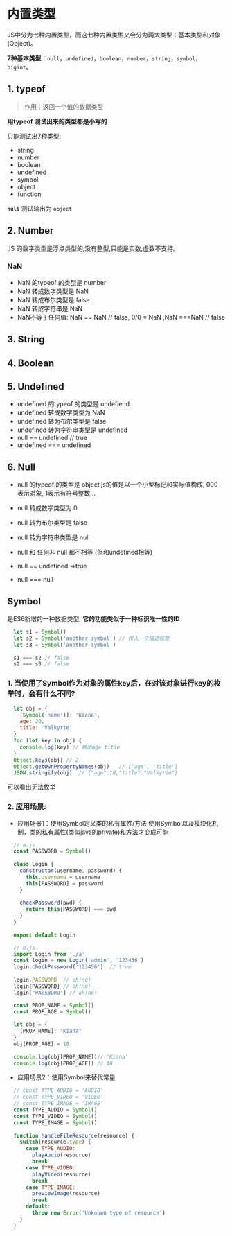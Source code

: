 # 内置类型

JS中分为七种内置类型，而这七种内置类型又会分为两大类型：基本类型和对象(Object)。

**7种基本类型**：```null```，```undefined```，```boolean```，```number```，```string```，```symbol```，```bigint```。

## 1. typeof
> 作用：返回一个值的数据类型  

**用typeof 测试出来的类型都是小写的**

只能测试出7种类型:
* string
* number
* boolean
* undefined
* symbol
* object
* function

**```null```** 测试输出为 ```object```

## 2. Number

JS 的数字类型是浮点类型的,没有整型,只能是实数,虚数不支持。

### NaN
* NaN 的typeof 的类型是 number
* NaN 转成数字类型是 NaN 
* NaN 转成布尔类型是 false
* NaN 转成字符串是 NaN
* NaN不等于任何值:  NaN == NaN // false, 0/0 = NaN ,NaN ===NaN // false

## 3. String

## 4. Boolean

## 5. Undefined
* undefined 的typeof 的类型是 undefiend
* undefined 转成数字类型为 NaN
* undefined 转为布尔类型是 false
* undefined 转为字符串类型是 undefined
* null == undefined // true
* undefined === undefined

## 6. Null
* null 的typeof 的类型是 object
js的值是以一个小型标记和实际值构成, 000 表示对象, 1表示有符号整数...

* null 转成数字类型为 0
* null 转为布尔类型是 false
* null 转为字符串类型是 null
* null 和 任何非 null 都不相等 (但和undefined相等)
* null == undefined =>true
* null === null

## Symbol
是ES6新增的一种数据类型, **它的功能类似于一种标识唯一性的ID**

```js
  let s1 = Symbol()
  let s2 = Symbol('another symbol') // 传入一个描述信息
  let s3 = Symbol('another symbol')
  
  s1 === s2 // false
  s2 === s3 // false
```

### 1. 当使用了Symbol作为对象的属性key后，在对该对象进行key的枚举时，会有什么不同?
```js
  let obj = {
    [Symbol('name')]: 'Kiana',
    age: 20,
    title: 'Valkyrie'
  }
  for (let key in obj) {
    console.log(key) // 输出age title
  }
  Object.keys(obj) // 2
  Object.getOwnPropertyNames(obj)   // ['age', 'title']
  JSON.stringify(obj)  // {"age":18,"title":"Valkyrie"}
```
可以看出无法枚举

### 2. 应用场景:
* 应用场景1：使用Symbol定义类的私有属性/方法
使用Symbol以及模块化机制，类的私有属性(类似java的private)和方法才变成可能  

```js
  // a.js
  const PASSWORD = Symbol()
  
  class Login {
    constructor(username, password) {
      this.username = username
      this[PASSWORD] = password
    }
  
    checkPassword(pwd) {
      return this[PASSWORD] === pwd
    }
  }
  
  export default Login

  // b.js
  import Login from './a'
  const login = new Login('admin', '123456')
  login.checkPassword('123456')  // true
  
  login.PASSWORD  // oh!no!
  login[PASSWORD] // oh!no!
  login["PASSWORD"] // oh!no!
```

```js
  const PROP_NAME = Symbol()
  const PROP_AGE = Symbol()
  
  let obj = {
    [PROP_NAME]: "Kiana"
  }
  obj[PROP_AGE] = 18
  
  console.log(obj[PROP_NAME])// 'Kiana'
  console.log(obj[PROP_AGE]) // 18
```
* 应用场景2：使用Symbol来替代常量
```js
  // const TYPE_AUDIO = 'AUDIO'
  // const TYPE_VIDEO = 'VIDEO'
  // const TYPE_IMAGE = 'IMAGE'
  const TYPE_AUDIO = Symbol()
  const TYPE_VIDEO = Symbol()
  const TYPE_IMAGE = Symbol()
  
  function handleFileResource(resource) {
    switch(resource.type) {
      case TYPE_AUDIO:
        playAudio(resource)
        break
      case TYPE_VIDEO:
        playVideo(resource)
        break
      case TYPE_IMAGE:
        previewImage(resource)
        break
      default:
        throw new Error('Unknown type of resource')
    }
  }
```